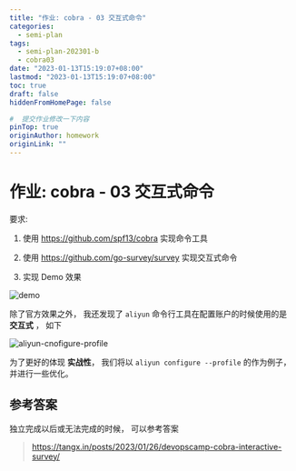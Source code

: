 ```yaml
---
title: "作业: cobra - 03 交互式命令"
categories:
  - semi-plan 
tags:
  - semi-plan-202301-b 
  - cobra03
date: "2023-01-13T15:19:07+08:00"
lastmod: "2023-01-13T15:19:07+08:00"
toc: true
draft: false
hiddenFromHomePage: false

#  提交作业修改一下内容
pinTop: true
originAuthor: homework
originLink: ""
---
```



# 作业: cobra - 03 交互式命令

要求:

1. 使用 https://github.com/spf13/cobra 实现命令工具
2. 使用 https://github.com/go-survey/survey 实现交互式命令

3. 实现 Demo 效果

![demo](https://camo.githubusercontent.com/fd7c6e39ecf076e5da86a26ecfaa92d4e2ec3b56effe53bb804ed5cd7bb5f895/68747470733a2f2f7468756d62732e6766796361742e636f6d2f56696c6c61696e6f757347726163696f75734b6f75707265792d73697a655f726573747269637465642e676966)

除了官方效果之外， 我还发现了 `aliyun` 命令行工具在配置账户的时候使用的是 **交互式** ， 如下

![aliyun-cnofigure-profile](./aliyun-configure-profile.gif)

为了更好的体现 **实战性**， 我们将以 `aliyun configure --profile` 的作为例子， 并进行一些优化。


## 参考答案

独立完成以后或无法完成的时候， 可以参考答案

> https://tangx.in/posts/2023/01/26/devopscamp-cobra-interactive-survey/ 
